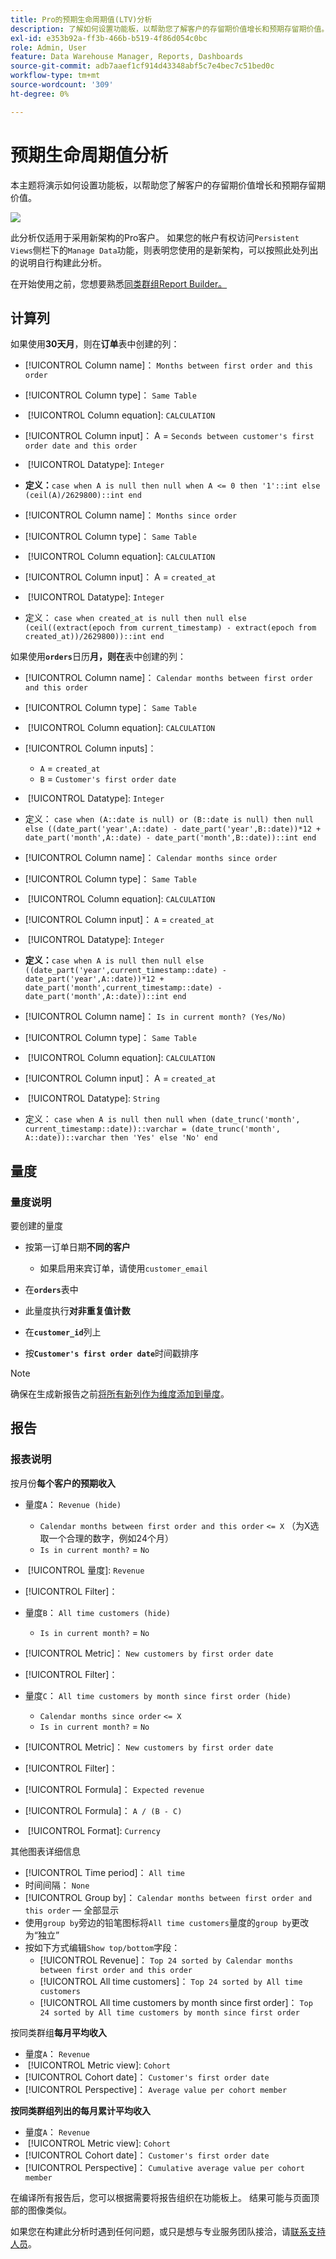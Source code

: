 ```yaml
---
title: Pro的预期生命周期值(LTV)分析
description: 了解如何设置功能板，以帮助您了解客户的存留期价值增长和预期存留期价值。
exl-id: e353b92a-ff3b-466b-b519-4f86d054c0bc
role: Admin, User
feature: Data Warehouse Manager, Reports, Dashboards
source-git-commit: adb7aaef1cf914d43348abf5c7e4bec7c51bed0c
workflow-type: tm+mt
source-wordcount: '309'
ht-degree: 0%

---
```


# 预期生命周期值分析

本主题将演示如何设置功能板，以帮助您了解客户的存留期价值增长和预期存留期价值。

![](../../assets/exp-lifetim-value-anyalysis.png)

此分析仅适用于采用新架构的Pro客户。 如果您的帐户有权访问`Persistent Views`侧栏下的`Manage Data`功能，则表明您使用的是新架构，可以按照此处列出的说明自行构建此分析。

在开始使用之前，您想要熟悉[同类群组Report Builder。](../dev-reports/cohort-rpt-bldr.md)

## 计算列

如果使用&#x200B;**30天月**，则在&#x200B;**订单**&#x200B;表中创建的列：

* [!UICONTROL Column name]： `Months between first order and this order`
* [!UICONTROL Column type]： `Same Table`
* &#x200B;
  [!UICONTROL Column equation]: `CALCULATION`
* [!UICONTROL Column input]： A = `Seconds between customer's first order date and this order`
* &#x200B;
  [!UICONTROL Datatype]: `Integer`
* **定义：**`case when A is null then null when A <= 0 then '1'::int else (ceil(A)/2629800)::int end`

* [!UICONTROL Column name]： `Months since order`
* [!UICONTROL Column type]： `Same Table`
* &#x200B;
  [!UICONTROL Column equation]: `CALCULATION`
* [!UICONTROL Column input]： A = `created_at`
* &#x200B;
  [!UICONTROL Datatype]: `Integer`
* 定义： `case when created_at is null then null else (ceil((extract(epoch from current_timestamp) - extract(epoch from created_at))/2629800))::int end`

如果使用&#x200B;**`orders`**&#x200B;日历&#x200B;**月，则在**&#x200B;表中创建的列：

* [!UICONTROL Column name]： `Calendar months between first order and this order`
* [!UICONTROL Column type]： `Same Table`
* &#x200B;
  [!UICONTROL Column equation]: `CALCULATION`
* [!UICONTROL Column inputs]：
   * `A` = `created_at`
   * `B` = `Customer's first order date`

* &#x200B;
  [!UICONTROL Datatype]: `Integer`
* 定义： `case when (A::date is null) or (B::date is null) then null else ((date_part('year',A::date) - date_part('year',B::date))*12 + date_part('month',A::date) - date_part('month',B::date))::int end`

* [!UICONTROL Column name]： `Calendar months since order`
* [!UICONTROL Column type]： `Same Table`
* &#x200B;
  [!UICONTROL Column equation]: `CALCULATION`
* [!UICONTROL Column input]： `A` = `created_at`
* &#x200B;
  [!UICONTROL Datatype]: `Integer`
* **定义：**`case when A is null then null else ((date_part('year',current_timestamp::date) - date_part('year',A::date))*12 + date_part('month',current_timestamp::date) - date_part('month',A::date))::int end`

* [!UICONTROL Column name]： `Is in current month? (Yes/No)`
* [!UICONTROL Column type]： `Same Table`
* &#x200B;
  [!UICONTROL Column equation]: `CALCULATION`
* [!UICONTROL Column input]： A = `created_at`
* &#x200B;
  [!UICONTROL Datatype]: `String`
* 定义： `case when A is null then null when (date_trunc('month', current_timestamp::date))::varchar = (date_trunc('month', A::date))::varchar then 'Yes' else 'No' end`

## 量度

### 量度说明

要创建的量度

* 按第一订单日期&#x200B;**不同的客户**
   * 如果启用来宾订单，请使用`customer_email`

* 在&#x200B;**`orders`**&#x200B;表中
* 此量度执行&#x200B;**对非重复值计数**
* 在&#x200B;**`customer_id`**&#x200B;列上
* 按&#x200B;**`Customer's first order date`**&#x200B;时间戳排序

>[!NOTE]
>
>确保在生成新报告之前[将所有新列作为维度添加到量度](../../data-analyst/data-warehouse-mgr/manage-data-dimensions-metrics.md)。

## 报告

### 报表说明

按月份&#x200B;**每个客户的预期收入**

* 量度`A`： `Revenue (hide)`
   * `Calendar months between first order and this order` `<= X` （为X选取一个合理的数字，例如24个月）
   * `Is in current month?` = `No`

* &#x200B;
  [!UICONTROL 量度]: `Revenue`
* [!UICONTROL Filter]：

* 量度`B`： `All time customers (hide)`
   * `Is in current month?` = `No`

* [!UICONTROL Metric]： `New customers by first order date`
* [!UICONTROL Filter]：

* 量度`C`： `All time customers by month since first order (hide)`
   * `Calendar months since order` `<= X`
   * `Is in current month?` = `No`

* [!UICONTROL Metric]： `New customers by first order date`
* [!UICONTROL Filter]：

* [!UICONTROL Formula]： `Expected revenue`
* [!UICONTROL Formula]： `A / (B - C)`
* &#x200B;
  [!UICONTROL Format]: `Currency`

其他图表详细信息

* [!UICONTROL Time period]： `All time`
* 时间间隔： `None`
* [!UICONTROL Group by]： `Calendar months between first order and this order` — 全部显示
* 使用`group by`旁边的铅笔图标将`All time customers`量度的`group by`更改为“独立”
* 按如下方式编辑`Show top/bottom`字段：
   * [!UICONTROL Revenue]： `Top 24 sorted by Calendar months between first order and this order`
   * [!UICONTROL All time customers]： `Top 24 sorted by All time customers`
   * [!UICONTROL All time customers by month since first order]： `Top 24 sorted by All time customers by month since first order`

按同类群组&#x200B;**每月平均收入**

* 量度`A`： `Revenue`
* &#x200B;
  [!UICONTROL Metric view]: `Cohort`
* [!UICONTROL Cohort date]： `Customer's first order date`
* [!UICONTROL Perspective]： `Average value per cohort member`

**按同类群组列出的每月累计平均收入**

* 量度`A`： `Revenue`
* &#x200B;
  [!UICONTROL Metric view]: `Cohort`
* [!UICONTROL Cohort date]： `Customer's first order date`
* [!UICONTROL Perspective]： `Cumulative average value per cohort member`

在编译所有报告后，您可以根据需要将报告组织在功能板上。 结果可能与页面顶部的图像类似。

如果您在构建此分析时遇到任何问题，或只是想与专业服务团队接洽，请[联系支持人员](https://experienceleague.adobe.com/docs/commerce-knowledge-base/kb/troubleshooting/miscellaneous/mbi-service-policies.html)。
